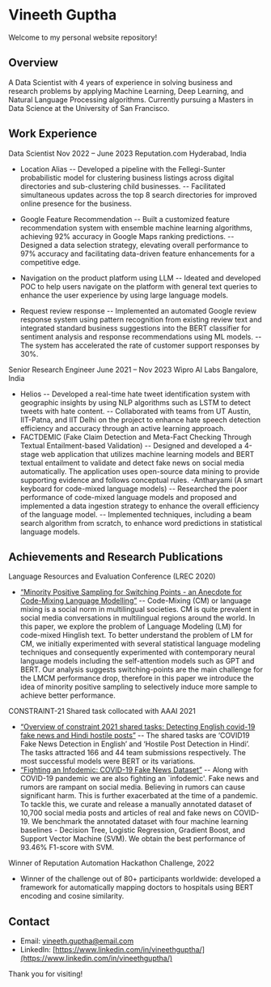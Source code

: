 # Vineeth Guptha

Welcome to my personal website repository!

## Overview

A Data Scientist with 4 years of experience in solving business and research problems by applying Machine Learning, Deep Learning, and Natural Language Processing algorithms. Currently pursuing a Masters in Data Science at the University of San Francisco.

## Work Experience

Data Scientist Nov 2022 – June 2023 Reputation.com Hyderabad, India
-  Location Alias
-- Developed a pipeline with the Fellegi-Sunter probabilistic model for clustering business listings across digital directories and sub-clustering child businesses.
-- Facilitated simultaneous updates across the top 8 search directories for improved online presence for the business.
   
- Google Feature Recommendation
-- Built a customized feature recommendation system with ensemble machine learning algorithms, achieving 92% accuracy in
Google Maps ranking predictions.
-- Designed a data selection strategy, elevating overall performance to 97% accuracy and facilitating data-driven feature
enhancements for a competitive edge.
- Navigation on the product platform using LLM
-- Ideated and developed POC to help users navigate on the platform with general text queries to enhance the user experience by
using large language models.
- Request review response
-- Implemented an automated Google review response system using pattern recognition from existing review text and integrated
standard business suggestions into the BERT classifier for sentiment analysis and response recommendations using ML models.
-- The system has accelerated the rate of customer support responses by 30%.

Senior Research Engineer June 2021 – Nov 2023 Wipro AI Labs Bangalore, India
- Helios
-- Developed a real-time hate tweet identification system with geographic insights by using NLP algorithms such as LSTM to detect tweets with hate content.
-- Collaborated with teams from UT Austin, IIT-Patna, and IIT Delhi on the project to enhance hate speech detection efficiency and accuracy through an active learning approach.
- FACTDEMIC (Fake Claim Detection and Meta-Fact Checking Through Textual Entailment-based Validation)
-- Designed and developed a 4-stage web application that utilizes machine learning models and BERT textual entailment to validate and detect fake news on social media automatically. The application uses open-source data mining to provide supporting evidence
and follows conceptual rules.
-Antharyami (A smart keyboard for code-mixed language models)
-- Researched the poor performance of code-mixed language models and proposed and implemented a data ingestion strategy to enhance the overall efficiency of the language model.
-- Implemented techniques, including a beam search algorithm from scratch, to enhance word predictions in statistical language models.

## Achievements and Research Publications

Language Resources and Evaluation Conference (LREC 2020)
- [“Minority Positive Sampling for Switching Points - an Anecdote for Code-Mixing Language Modelling”](https://aclanthology.org/2020.lrec-1.764/)
-- Code-Mixing (CM) or language mixing is a social norm in multilingual societies. CM is quite prevalent in social media conversations in multilingual regions around the world. In this paper, we explore the problem of Language Modeling (LM) for code-mixed Hinglish text. To better understand the problem of LM for CM, we initially experimented with several statistical language modeling techniques and consequently experimented with contemporary neural language models including the self-attention models such as GPT and BERT. Our analysis suggests switching-points are the main challenge for the LMCM performance drop, therefore in this paper we introduce the idea of minority positive sampling to selectively induce more sample to achieve better performance.

CONSTRAINT-21 Shared task collocated with AAAI 2021
- [“Overview of constraint 2021 shared tasks: Detecting English covid-19 fake news and Hindi hostile posts”](https://link.springer.com/chapter/10.1007/978-3-030-73696-5_5)
-- The shared tasks are ‘COVID19 Fake News Detection in English’ and ‘Hostile Post Detection in Hindi’. The tasks attracted 166 and 44 team submissions respectively. The most successful models were BERT or its variations.
- [“Fighting an Infodemic: COVID-19 Fake News Dataset”](https://arxiv.org/abs/2011.03327)
-- Along with COVID-19 pandemic we are also fighting an `infodemic'. Fake news and rumors are rampant on social media. Believing in rumors can cause significant harm. This is further exacerbated at the time of a pandemic. To tackle this, we curate and release a manually annotated dataset of 10,700 social media posts and articles of real and fake news on COVID-19. We benchmark the annotated dataset with four machine learning baselines - Decision Tree, Logistic Regression, Gradient Boost, and Support Vector Machine (SVM). We obtain the best performance of 93.46% F1-score with SVM.

Winner of Reputation Automation Hackathon Challenge, 2022
- Winner of the challenge out of 80+ participants worldwide: developed a framework for automatically mapping doctors to hospitals
using BERT encoding and cosine similarity.

## Contact

- Email: [vineeth.guptha@email.com](mailto:vineeth.guptha@gmail.com)
- LinkedIn: [https://www.linkedin.com/in/vineethguptha/](https://www.linkedin.com/in/vineethguptha/)

Thank you for visiting!
